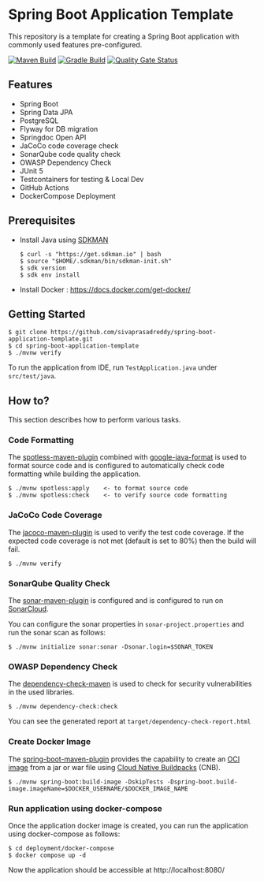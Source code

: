# Spring Boot Application Template
This repository is a template for creating a Spring Boot application with commonly used features pre-configured.

[![Maven Build](https://github.com/sivaprasadreddy/spring-boot-application-template/actions/workflows/ci-maven.yml/badge.svg)](https://github.com/sivaprasadreddy/spring-boot-application-template/actions/workflows/ci-maven.yml)
[![Gradle Build](https://github.com/sivaprasadreddy/spring-boot-application-template/actions/workflows/ci-gradle.yml/badge.svg)](https://github.com/sivaprasadreddy/spring-boot-application-template/actions/workflows/ci-gradle.yml)
[![Quality Gate Status](https://sonarcloud.io/api/project_badges/measure?project=sivaprasadreddy_spring-boot-application-template&metric=alert_status)](https://sonarcloud.io/summary/new_code?id=sivaprasadreddy_spring-boot-application-template)

## Features
* Spring Boot
* Spring Data JPA
* PostgreSQL
* Flyway for DB migration
* Springdoc Open API
* JaCoCo code coverage check
* SonarQube code quality check
* OWASP Dependency Check
* JUnit 5
* Testcontainers for testing & Local Dev
* GitHub Actions
* DockerCompose Deployment

## Prerequisites
* Install Java using [SDKMAN](https://sdkman.io/)

    ```shell
    $ curl -s "https://get.sdkman.io" | bash
    $ source "$HOME/.sdkman/bin/sdkman-init.sh"
    $ sdk version
    $ sdk env install
    ```
* Install Docker : https://docs.docker.com/get-docker/

## Getting Started

```shell
$ git clone https://github.com/sivaprasadreddy/spring-boot-application-template.git
$ cd spring-boot-application-template
$ ./mvnw verify
```

To run the application from IDE, run `TestApplication.java` under `src/test/java`.

## How to?
This section describes how to perform various tasks.

### Code Formatting
The [spotless-maven-plugin](https://github.com/diffplug/spotless/tree/main/plugin-maven) combined with 
[google-java-format](https://github.com/google/google-java-format) is used to format source code 
and is configured to automatically check code formatting while building the application.

```shell
$ ./mvnw spotless:apply    <- to format source code
$ ./mvnw spotless:check    <- to verify source code formatting
```

### JaCoCo Code Coverage
The [jacoco-maven-plugin](https://www.eclemma.org/jacoco/trunk/doc/maven.html) is used to verify the test code coverage.
If the expected code coverage is not met (default is set to 80%) then the build will fail.

```shell
$ ./mvnw verify
```

### SonarQube Quality Check
The [sonar-maven-plugin](https://docs.sonarqube.org/latest/analyzing-source-code/scanners/sonarscanner-for-maven/) is configured and 
is configured to run on [SonarCloud](https://sonarcloud.io/). 

You can configure the sonar properties in `sonar-project.properties` and run the sonar scan as follows:

```shell
$ ./mvnw initialize sonar:sonar -Dsonar.login=$SONAR_TOKEN
```

### OWASP Dependency Check
The [dependency-check-maven](https://jeremylong.github.io/DependencyCheck/dependency-check-maven/) is used to check
for security vulnerabilities in the used libraries.

```shell
$ ./mvnw dependency-check:check
```
You can see the generated report at `target/dependency-check-report.html`

### Create Docker Image
The [spring-boot-maven-plugin](https://docs.spring.io/spring-boot/docs/current/maven-plugin/reference/htmlsingle/) provides 
the capability to create an [OCI image](https://github.com/opencontainers/image-spec) from a jar or war file using [Cloud Native Buildpacks](https://buildpacks.io/) (CNB).

```shell
$ ./mvnw spring-boot:build-image -DskipTests -Dspring-boot.build-image.imageName=$DOCKER_USERNAME/$DOCKER_IMAGE_NAME
```

### Run application using docker-compose
Once the application docker image is created, you can run the application using docker-compose as follows:

```shell
$ cd deployment/docker-compose
$ docker compose up -d
```

Now the application should be accessible at http://localhost:8080/
